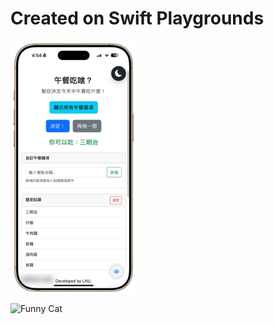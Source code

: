 # Created on Swift Playgrounds
<div style="display: flex; gap: 10px;">
  <img src="https://raw.githubusercontent.com/ian20040409/Lunch-webview-swift/refs/heads/main/IMG_0069_new.png" width="40%">
  
</div>

![Funny Cat](https://example.com/funny-cat.gif)
